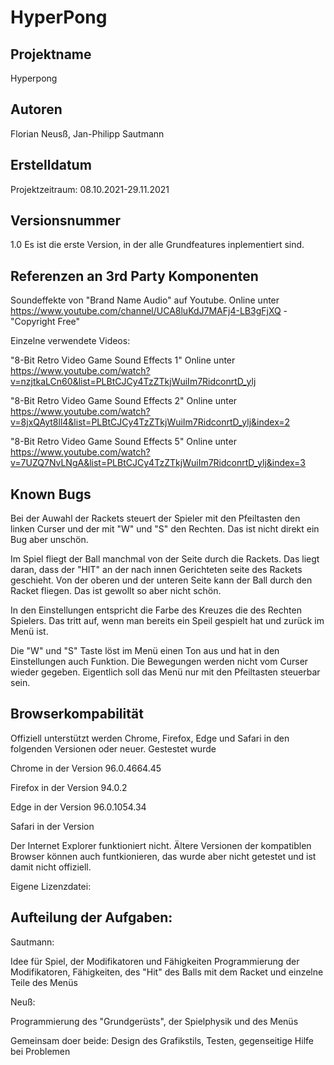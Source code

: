 # HyperPong
## Projektname
Hyperpong
## Autoren
Florian Neusß, Jan-Philipp Sautmann
## Erstelldatum
Projektzeitraum: 08.10.2021-29.11.2021
## Versionsnummer
1.0 Es ist die erste Version, in der alle Grundfeatures inplementiert sind.
## Referenzen an 3rd Party Komponenten
Soundeffekte von "Brand Name Audio" auf Youtube. Online unter https://www.youtube.com/channel/UCA8luKdJ7MAFj4-LB3gFjXQ - "Copyright Free"

Einzelne verwendete Videos:

"8-Bit Retro Video Game Sound Effects 1" Online unter https://www.youtube.com/watch?v=nzjtkaLCn60&list=PLBtCJCy4TzZTkjWuiIm7RidconrtD_ylj

"8-Bit Retro Video Game Sound Effects 2" Online unter https://www.youtube.com/watch?v=8jxQAyt8ll4&list=PLBtCJCy4TzZTkjWuiIm7RidconrtD_ylj&index=2

"8-Bit Retro Video Game Sound Effects 5" Online unter https://www.youtube.com/watch?v=7UZQ7NvLNgA&list=PLBtCJCy4TzZTkjWuiIm7RidconrtD_ylj&index=3

## Known Bugs
Bei der Auwahl der Rackets steuert der Spieler mit den Pfeiltasten den linken Curser und der mit "W" und "S" den Rechten. Das ist nicht direkt ein Bug aber unschön.

Im Spiel fliegt der Ball manchmal von der Seite durch die Rackets. Das liegt daran, dass der "HIT" an der nach innen Gerichteten seite des Rackets geschieht. Von der oberen und der unteren Seite kann der Ball durch den Racket fliegen. Das ist gewollt so aber nicht schön.

In den Einstellungen entspricht die Farbe des Kreuzes die des Rechten Spielers. Das tritt auf, wenn man bereits ein Speil gespielt hat und zurück im Menü ist. 

Die "W" und "S" Taste löst im Menü einen Ton aus und hat in den Einstellungen auch Funktion. Die Bewegungen werden nicht vom Curser wieder gegeben. Eigentlich soll das Menü nur mit den Pfeiltasten steuerbar sein.
## Browserkompabilität
Offiziell unterstützt werden Chrome, Firefox, Edge und Safari in den folgenden Versionen oder neuer.
Gestestet wurde 

Chrome in der Version 96.0.4664.45

Firefox in der Version 94.0.2

Edge in der Version 96.0.1054.34

Safari in der Version

Der Internet Explorer funktioniert nicht.
Ältere Versionen der kompatiblen Browser können auch funtkionieren, das wurde aber nicht getestet und ist damit nicht offiziell. 

Eigene Lizenzdatei:


## Aufteilung der Aufgaben:
Sautmann: 

Idee für Spiel, der Modifikatoren und Fähigkeiten
Programmierung der Modifikatoren, Fähigkeiten, des "Hit" des Balls mit dem Racket und einzelne Teile des Menüs

Neuß: 

Programmierung des "Grundgerüsts", der Spielphysik und des Menüs

Gemeinsam doer beide: Design des Grafikstils, Testen, gegenseitige Hilfe bei Problemen

